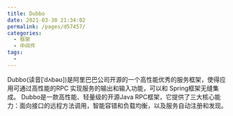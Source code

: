 ```yaml
---
title: Dubbo
date: 2021-03-30 21:34:02
permalink: /pages/d57457/
categories:
  - 框架
  - 中间件
tags:
  - 
---
```

Dubbo(读音[ˈdʌbəʊ])是阿里巴巴公司开源的一个高性能优秀的服务框架，使得应用可通过高性能的RPC 实现服务的输出和输入功能，可以和 Spring框架无缝集成。 Dubbo是一款高性能、轻量级的开源Java RPC框架，它提供了三大核心能力：面向接口的远程方法调用，智能容错和负载均衡，以及服务自动注册和发现。

